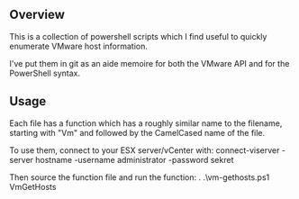 ## Overview
This is a collection of powershell scripts which I find useful to quickly enumerate VMware host information.

I've put them in git as an aide memoire for both the VMware API and for the PowerShell syntax.

## Usage
Each file has a function which has a roughly similar name to the filename, starting with "Vm" and followed by the CamelCased name of the file.

To use them, connect to your ESX server/vCenter with:
  connect-viserver -server hostname -username administrator -password sekret

Then source the function file and run the function:
  . .\vm-gethosts.ps1
  VmGetHosts
